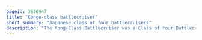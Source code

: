 ```yaml
---
pageid: 3636947
title: "Kongō-class battlecruiser"
short_summary: "Japanese class of four battlecruisers"
description: "The Kong-Class Battlecruiser was a Class of four Battlecruisers built for the imperial japanese Navy immediately before World War I. Designed by the british naval Architect George thurston the lead Ship of the Class Kong was the last japanese Capital Ship built outside Japan by Vickers at Barrow-In-Furness. Her sister Ships, Haruna, Kirishima and Hiei, were all completed in Japan."
---
```

